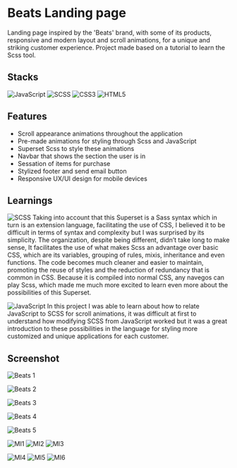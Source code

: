 # Beats Landing page
Landing page inspired by the 'Beats' brand, with some of its products, responsive and modern layout and scroll animations, for a unique and striking customer experience. Project made based on a tutorial to learn the Scss tool.


## Stacks
![JavaScript](https://img.shields.io/badge/javascript-%23323330.svg?style=for-the-badge&logo=javascript&logoColor=%23F7DF1E) ![SCSS](https://img.shields.io/badge/SCSS-hotpink.svg?style=for-the-badge&logo=SASS&logoColor=white) ![CSS3](https://img.shields.io/badge/css3-%231572B6.svg?style=for-the-badge&logo=css3&logoColor=white) ![HTML5](https://img.shields.io/badge/html5-%23E34F26.svg?style=for-the-badge&logo=html5&logoColor=white) 


## Features 
- Scroll appearance animations throughout the application
- Pre-made animations for styling through Scss and JavaScript
- Superset Scss to style these animations
- Navbar that shows the section the user is in
- Sessation of items for purchase
- Stylized footer and send email button
- Responsive UX/UI design for mobile devices


## Learnings
![SCSS](https://img.shields.io/badge/SCSS-hotpink.svg?style=for-the-badge&logo=SASS&logoColor=white) Taking into account that this Superset is a Sass syntax which in turn is an extension language, facilitating the use of CSS, I believed it to be difficult in terms of syntax and complexity but I was surprised by its simplicity. The organization, despite being different, didn’t take long to make sense, It facilitates the use of what makes Scss an advantage over basic CSS, which are its variables, grouping of rules, mixis, inheritance and even functions. The code becomes much cleaner and easier to maintain, promoting the reuse of styles and the reduction of redundancy that is common in CSS. Because it is compiled into normal CSS, any navegos can play Scss, which made me much more excited to learn even more about the possibilities of this Superset.

![JavaScript](https://img.shields.io/badge/javascript-%23323330.svg?style=for-the-badge&logo=javascript&logoColor=%23F7DF1E) In this project I was able to learn about how to relate JavaScript to SCSS for scroll animations, it was difficult at first to understand how modifying SCSS from JavaScript worked but it was a great introduction to these possibilities in the language for styling more customized and unique applications for each customer.


## Screenshot
![Beats 1](https://github.com/ArthurSantDev/Beats/assets/159972613/5cff6b98-9f9b-46d0-8e57-0eb2c85d0e8d)

![Beats 2](https://github.com/ArthurSantDev/Beats/assets/159972613/d1a9227f-c611-4fc4-8b06-cd6f144e8fa4)

![Beats 3](https://github.com/ArthurSantDev/Beats/assets/159972613/bcd581a1-042d-4160-bffd-952a3a548fe7)

![Beats 4](https://github.com/ArthurSantDev/Beats/assets/159972613/3cd83936-a077-4575-ae58-095fe42d2ef0)

![Beats 5](https://github.com/ArthurSantDev/Beats/assets/159972613/9bcee64a-10cc-4304-a4de-76831c206bce)

![MI1](https://github.com/ArthurSantDev/Beats/assets/159972613/3de3c0cc-a61d-4665-8065-9149ac9a1d5c)
![MI2](https://github.com/ArthurSantDev/Beats/assets/159972613/8999f433-b100-4a00-a121-543c95b545b0)
![MI3](https://github.com/ArthurSantDev/Beats/assets/159972613/02be4acb-693e-48d3-b00d-3a58f83c1428)

![MI4](https://github.com/ArthurSantDev/Beats/assets/159972613/0c04bbe5-ea47-46d3-a90c-a4ac566789ec)
![MI5](https://github.com/ArthurSantDev/Beats/assets/159972613/1b69dd82-8f46-4bbc-837e-d3e385a3df51)
![MI6](https://github.com/ArthurSantDev/Beats/assets/159972613/be5cd827-b670-4eee-9536-f9bb023a69b9)